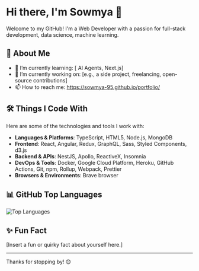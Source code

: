 # Hi there, I'm Sowmya 👋

Welcome to my GitHub! I'm a Web Developer with a passion for full-stack development, data science, machine learning.

## 🚀 About Me

- 🌱 I’m currently learning: [ AI Agents, Next.js]
- 💼 I’m currently working on: [e.g., a side project, freelancing, open-source contributions]
- 📫 How to reach me: https://sowmya-95.github.io/portfolio/

## 🛠️ Things I Code With

Here are some of the technologies and tools I work with:

- **Languages & Platforms**: TypeScript, HTML5, Node.js, MongoDB
- **Frontend**: React, Angular, Redux, GraphQL, Sass, Styled Components, d3.js
- **Backend & APIs**: NestJS, Apollo, ReactiveX, Insomnia
- **DevOps & Tools**: Docker, Google Cloud Platform, Heroku, GitHub Actions, Git, npm, Rollup, Webpack, Prettier
- **Browsers & Environments**: Brave browser

## 📊 GitHub Top Languages

![Top Languages](https://github-readme-stats.vercel.app/api/top-langs/?username=yourusername&layout=compact&langs_count=10&hide=css)


## ✨ Fun Fact

[Insert a fun or quirky fact about yourself here.]

---

Thanks for stopping by! 😊
